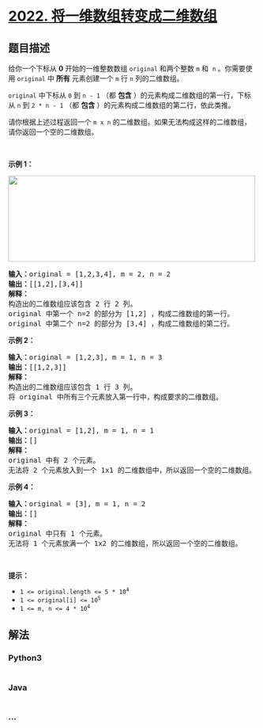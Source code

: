 # [2022. 将一维数组转变成二维数组](https://leetcode-cn.com/problems/convert-1d-array-into-2d-array)

## 题目描述

<!-- 这里写题目描述 -->

<p>给你一个下标从 <strong>0</strong>&nbsp;开始的一维整数数组&nbsp;<code>original</code>&nbsp;和两个整数&nbsp;<code>m</code>&nbsp;和&nbsp;&nbsp;<code>n</code>&nbsp;。你需要使用&nbsp;<code>original</code>&nbsp;中&nbsp;<strong>所有</strong>&nbsp;元素创建一个&nbsp;<code>m</code>&nbsp;行&nbsp;<code>n</code>&nbsp;列的二维数组。</p>

<p><code>original</code>&nbsp;中下标从 <code>0</code>&nbsp;到 <code>n - 1</code>&nbsp;（都 <strong>包含</strong> ）的元素构成二维数组的第一行，下标从 <code>n</code>&nbsp;到 <code>2 * n - 1</code>&nbsp;（都 <strong>包含</strong>&nbsp;）的元素构成二维数组的第二行，依此类推。</p>

<p>请你根据上述过程返回一个<em>&nbsp;</em><code>m x n</code>&nbsp;的二维数组。如果无法构成这样的二维数组，请你返回一个空的二维数组。</p>

<p>&nbsp;</p>

<p><strong>示例 1：</strong></p>
<img src="https://assets.leetcode.com/uploads/2021/08/26/image-20210826114243-1.png" style="width: 500px; height: 174px;">
<pre><b>输入：</b>original = [1,2,3,4], m = 2, n = 2
<b>输出：</b>[[1,2],[3,4]]
<strong>解释：
</strong>构造出的二维数组应该包含 2 行 2 列。
original 中第一个 n=2 的部分为 [1,2] ，构成二维数组的第一行。
original 中第二个 n=2 的部分为 [3,4] ，构成二维数组的第二行。
</pre>

<p><strong>示例 2：</strong></p>

<pre><b>输入：</b>original = [1,2,3], m = 1, n = 3
<b>输出：</b>[[1,2,3]]
<b>解释：</b>
构造出的二维数组应该包含 1 行 3 列。
将 original 中所有三个元素放入第一行中，构成要求的二维数组。
</pre>

<p><strong>示例 3：</strong></p>

<pre><b>输入：</b>original = [1,2], m = 1, n = 1
<b>输出：</b>[]
<strong>解释：
</strong>original 中有 2 个元素。
无法将 2 个元素放入到一个 1x1 的二维数组中，所以返回一个空的二维数组。
</pre>

<p><strong>示例 4：</strong></p>

<pre><b>输入：</b>original = [3], m = 1, n = 2
<b>输出：</b>[]
<strong>解释：</strong>
original 中只有 1 个元素。
无法将 1 个元素放满一个 1x2 的二维数组，所以返回一个空的二维数组。
</pre>

<p>&nbsp;</p>

<p><strong>提示：</strong></p>

<ul>
	<li><code>1 &lt;= original.length &lt;= 5 * 10<sup>4</sup></code></li>
	<li><code>1 &lt;= original[i] &lt;= 10<sup>5</sup></code></li>
	<li><code>1 &lt;= m, n &lt;= 4 * 10<sup>4</sup></code></li>
</ul>


## 解法

<!-- 这里可写通用的实现逻辑 -->

<!-- tabs:start -->

### **Python3**

<!-- 这里可写当前语言的特殊实现逻辑 -->

```python

```

### **Java**

<!-- 这里可写当前语言的特殊实现逻辑 -->

```java

```

### **...**

```

```

<!-- tabs:end -->
